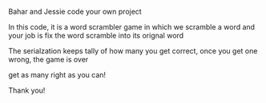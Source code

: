 Bahar and Jessie code your own project

In this code, it is a word scrambler game in which we scramble a word and your job is fix the word scramble into its orignal word    

The serialzation keeps tally of how many you get correct, once you get one wrong, the game is over

get as many right as you can!

Thank you!